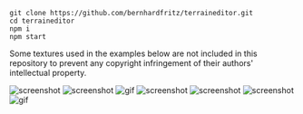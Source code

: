 ```
git clone https://github.com/bernhardfritz/terraineditor.git
cd terraineditor
npm i
npm start
```

Some textures used in the examples below are not included in this repository to prevent any copyright infringement of their authors' intellectual property.

![screenshot](http://i.imgur.com/7c6ixW8.jpg)
![screenshot](http://i.imgur.com/OmlSTmz.jpg)
![gif](https://media.giphy.com/media/3o6vXU6rCETKsA0d8s/giphy-downsized-large.gif)
![screenshot](http://i.imgur.com/Ipg3Cg5.png)
![screenshot](http://i.imgur.com/mWPnoum.jpg)
![screenshot](http://i.imgur.com/kNtbm56.png)
![gif](https://thumbs.gfycat.com/NaughtyAbleKillifish-size_restricted.gif)
